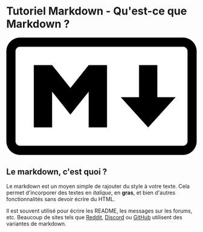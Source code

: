 # Tutoriel Markdown - Qu'est-ce que Markdown ?

![Logo Markdown](./markdown.png)

## Le markdown, c'est quoi ?

Le markdown est un moyen simple de rajouter du style à votre texte. Cela permet d'incorporer des textes en *italique*, en **gras**, et bien d'autres fonctionnalités sans devoir écrire du HTML.<br/>

Il est souvent utilisé pour écrire les README, les messages sur les forums, etc. Beaucoup de sites tels que [Reddit](https://www.reddit.com/), [Discord](https://discord.com/) ou [GitHub](https://github.com/) utilisent des variantes de markdown.

